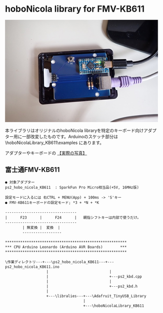 # hoboNicola library for FMV-KB611

![](assets/images/PS2_adapter.jpg)

本ライブラリはオリジナルのhoboNicola libraryを特定のキーボード向けアダプター用に一部改変したものです。Arduinoのスケッチ部分は \hoboNicolaLibrary_KB611\examples にあります。

アダプターやキーボードの [【実際の写真】](./assets/hobonicola_gallery.md)

## 富士通FMV-KB611
	● 対象アダプター
	ps2_hobo_nicola_KB611  : SparkFun Pro Micro相当品(+5V, 16MHz版)

	設定モードに入るには 右CTRL + MENU(App) + 100ms -> 'S'キー
	● FMV-KB611キーボードの設定モード; *3 + *N + *K

	---------------------------------
	|      F23      |      F24      |	親指シフトキーは内部で使うだけ。
	---------------------------------
            | 無変換 |  変換  |
	        ------------------

	********************************************************
	*** CPU Arduino Leonardo (Arduino AVR Boards)        ***
	********************************************************

	\作業ディレクトリ---+---\ps2_hobo_nicola_KB611---+---ps2_hobo_nicola_KB611.ino
                       |                            |
                       |                            +---ps2_kbd.cpp
                       |                            |
                       |                            +---ps2_kbd.h
                       |
                       +---\libralies---+---\Adafruit_TinyUSB_Library
	                                    |
	                                    +---\hoboNicolaLibrary_KB611
